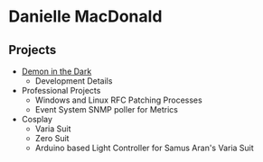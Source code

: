 # Danielle MacDonald

## Projects

* [Demon in the Dark](game.html)
  * Development Details
* Professional Projects
  * Windows and Linux RFC Patching Processes
  * Event System SNMP poller for Metrics
* Cosplay
  * Varia Suit
  * Zero Suit
  * Arduino based Light Controller for Samus Aran's Varia Suit
